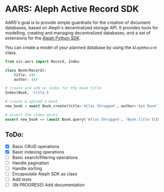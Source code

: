 # AARS: Aleph Active Record SDK

AARS's goal is to provide simple guardrails for the creation of document databases, based on Aleph's decentralized storage API. It provides tools for modelling, creating and managing decentralized databases, and a set of extensions for the [Aleph Python SDK](https://github.com/aleph-im/aleph-client).

You can create a model of your planned database by using the `AlephRecord` class.

```python
from src.aars import Record, Index

class Book(Record):
    title: str
    author: str

# create and add an index for the book title
Index(Book, 'title')

# create & upload a book
new_book = await Book.create(title='Atlas Shrugged', author='Ayn Rand')

# assert the index works
assert new_book == (await Book.query('Atlas Shrugged', 'Book.title'))[0]
```


## ToDo:
- [x] Basic CRUD operations
- [x] Basic indexing operations
- [ ] Basic search/filtering operations
- [ ] Handle pagination
- [ ] Handle sorting
- [ ] Encapsulate Aleph SDK as class
- [ ] Add tests
- [ ] (IN PROGRESS) Add documentation
